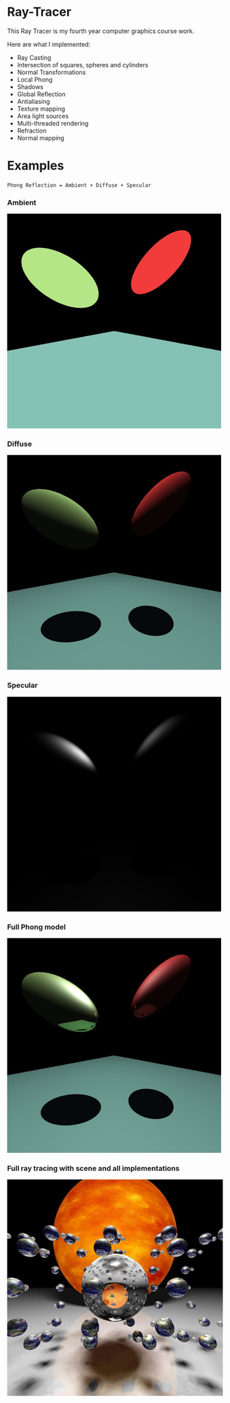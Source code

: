 # Ray-Tracer
This Ray Tracer is my fourth year computer graphics course work. 

Here are what I implemented:
* Ray Casting
* Intersection of squares, spheres and cylinders
* Normal Transformations
* Local Phong
* Shadows
* Global Reflection
* Antialiasing
* Texture mapping
* Area light sources
* Multi-threaded rendering
* Refraction
* Normal mapping

# Examples
`Phong Reflection = Ambient + Diffuse + Specular`

### Ambient

![Ambient](Demo/signature.jpg)


### Diffuse

![Diffuse](Demo/diffuse.jpg)


### Specular

![Specular](Demo/specular.jpg)


### Full Phong model

![Phong](Demo/full_phong.jpg)


### Full ray tracing with scene and all implementations

![Sun](Demo/sun.jpg)
